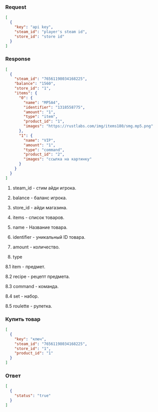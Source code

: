 ### Request
```json
[
  {
    "key": "api key",
    "steam_id": "player's steam id",
    "store_id": "store id"
  }
]
```

### Response
```json
[
  {
    "steam_id": "76561198034168225",
    "balance": "1560",
    "store_id": "1",
    "items": {
      "0": {
        "name": "MP5A4",
        "identifier": "1318558775",
        "amount": "1",
        "type": "item",
        "product_id": "1",
        "images": "https://rustlabs.com/img/items180/smg.mp5.png"
      },
      "1": {
        "name": "VIP",
        "amount": "1",
        "type": "command",
        "product_id": "2",
        "images": "ссылка на картинку"
      }
    }
  }
]
```
1. steam_id - стим айди игрока.

2. balance - баланс игрока.

3. store_id - айди магазина.

4. items - список товаров.

5. name - Название товара.

6. identifier - уникальный ID товара.

7. amount - количество.

8. type

8.1 item - предмет.

8.2 recipe - рецепт предмета.

8.3 command - команда.

8.4 set - набор.

8.5 roulette - рулетка.

### Купить товар

```json
[
  {
    "key": "ключ",
    "steam_id": "76561198034168225",
    "store_id": "1",
    "product_id": "1"
  }
]
```
### Ответ
```json
[
  {
    "status": "true"
  }
]
```
